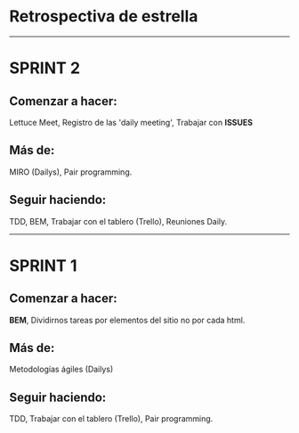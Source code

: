 # Retrospectiva de estrella


______________________________________________________________________________
# SPRINT 2

## Comenzar a hacer: 

Lettuce Meet, 
Registro de las 'daily meeting',
Trabajar con **ISSUES**

## Más de: 

MIRO (Dailys),
Pair programming.

## Seguir haciendo: 

TDD,
BEM,
Trabajar con el tablero (Trello),
Reuniones Daily.




______________________________________________________________________________
# SPRINT 1

## Comenzar a hacer: 

**BEM**, 
Dividirnos tareas por elementos del sitio no por cada html.

## Más de: 

Metodologías ágiles (Dailys)

## Seguir haciendo: 

TDD,
Trabajar con el tablero (Trello),
Pair programming.

